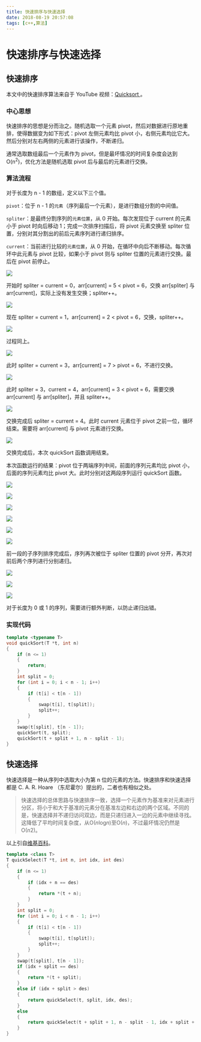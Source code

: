 ```yaml
---
title: 快速排序与快速选择
date: 2018-08-19 20:57:08
tags: [c++,算法]
---
```

# 快速排序与快速选择

## 快速排序

本文中的快速排序算法来自于 YouTube 视频：[Quicksort ](https://www.youtube.com/watch?v=aQiWF4E8flQ&t=188s)。

### 中心思想

快速排序的思想是分而治之。随机选取一个元素 pivot，然后对数据进行原地重排，使得数据变为如下形式：pivot 左侧元素均比 pivot 小，右侧元素均比它大。然后分别对左右两侧的元素进行该操作，不断递归。

通常选取数组最后一个元素作为 pivot，但是最坏情况的时间复杂度会达到 O(n<sup>2</sup>)，优化方法是随机选取 pivot 后与最后的元素进行交换。

### 算法流程

对于长度为 n - 1 的数组，定义以下三个值。

`pivot`：位于 n - 1 的`元素`（序列最后一个元素），是进行数组分割的中间值。

`spliter`：是最终分割序列的`元素位置`，从 0 开始。每次发现位于 current 的元素小于 pivot 时向后移动 1；完成一次排序扫描后，将 pivot 元素交换至 spliter 位置，分别对其分割出的前后元素序列进行递归排序。

`current`：当前进行比较的`元素位置`，从 0 开始，在循环中向后不断移动。每次循环中此元素与 pivot 比较，如果小于 pivot 则与 spliter 位置的元素进行交换。最后在 pivot 前停止。

![](http://qiniu1.letow.top/quicksort-1.jpg)

<!--more-->

开始时 spliter = current = 0，arr[current] = 5 < pivot = 6，交换 arr[spliter] 与 arr[current]，实际上没有发生交换；spliter++。

![](http://qiniu1.letow.top/quicksort-2.jpg)

现在 spliter = current = 1，arr[current] = 2 < pivot = 6，交换，spliter++。

![](http://qiniu1.letow.top/quicksort-3.jpg)

过程同上。

![](http://qiniu1.letow.top/quicksort-4.jpg)

此时 spliter = current = 3，arr[current] = 7 > pivot = 6，不进行交换。

![](http://qiniu1.letow.top/quicksort-5.jpg)

此时 spliter = 3，current  = 4，arr[current] = 3 < pivot = 6，需要交换 arr[current] 与 arr[spliter]，并且 spliter++。

![](http://qiniu1.letow.top/quicksort-6.jpg)

交换完成后 spliter = current = 4。此时 current 元素位于 pivot 之前一位，循环结束。需要将 arr[current] 与 pivot 元素进行交换。

![](http://qiniu1.letow.top/quicksort-7.jpg)

交换完成后，本次 quickSort 函数调用结束。

本次函数运行的结果：pivot 位于两端序列中间，前面的序列元素均比 pivot 小，后面的序列元素均比 pivot 大。此时分别对这两段序列运行 quickSort 函数。

![](http://qiniu1.letow.top/quicksort-8.jpg)

![](http://qiniu1.letow.top/quicksort-9.jpg)

![](http://qiniu1.letow.top/quicksort-10.jpg)

![](http://qiniu1.letow.top/quicksort-11.jpg)

![](http://qiniu1.letow.top/quicksort-12.jpg)

![](http://qiniu1.letow.top/quicksort-13.jpg)

前一段的子序列排序完成后，序列再次被位于 spliter 位置的 pivot 分开，再次对前后两个序列进行分别递归。

![](http://qiniu1.letow.top/quicksort-14.jpg)

![](http://qiniu1.letow.top/quicksort-15.jpg)

![](http://qiniu1.letow.top/quicksort-16.jpg)

对于长度为 0 或 1 的序列，需要进行额外判断，以防止递归出错。

### 实现代码

```c++
template <typename T>
void quickSort(T *t, int n)
{
    if (n <= 1)
    {
        return;
    }
    int split = 0;
    for (int i = 0; i < n - 1; i++)
    {
        if (t[i] < t[n - 1])
        {
            swap(t[i], t[split]);
            split++;
        }
    }
    swap(t[split], t[n - 1]);
    quickSort(t, split);
    quickSort(t + split + 1, n - split - 1);
}
```

## 快速选择

快速选择是一种从序列中选取大小为第 n 位的元素的方法。快速排序和快速选择都是 C. A. R. Hoare （东尼霍尔）提出的，二者也有相似之处。

> 快速选择的总体思路与快速排序一致，选择一个元素作为基准来对元素进行分区，将小于和大于基准的元素分在基准左边和右边的两个区域。不同的是，快速选择并不递归访问双边，而是只递归进入一边的元素中继续寻找。这降低了平均时间复杂度，从O(*n*log*n*)至O(*n*)，不过最坏情况仍然是O(*n*2)。 

以上引自[维基百科](https://zh.wikipedia.org/wiki/%E5%BF%AB%E9%80%9F%E9%80%89%E6%8B%A9)。

```c++
template <class T>
T quickSelect(T *t, int n, int idx, int des)
{
    if (n <= 1)
    {
        if (idx + n == des)
        {
            return *(t + n);
        }
    }
    int split = 0;
    for (int i = 0; i < n - 1; i++)
    {
        if (t[i] < t[n - 1])
        {
            swap(t[i], t[split]);
            split++;
        }
    }
    swap(t[split], t[n - 1]);
    if (idx + split == des)
    {
        return *(t + split);
    }
    else if (idx + split > des)
    {
        return quickSelect(t, split, idx, des);
    }
    else
    {
        return quickSelect(t + split + 1, n - split - 1, idx + split + 1, des);
    }
}
```


